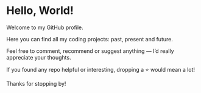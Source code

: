 <!-- It belongs in a museum! -->
# Hello, World!

Welcome to my GitHub profile.

Here you can find all my coding projects: past, present and future.

Feel free to comment, recommend or suggest anything — I’d really appreciate your thoughts.

If you found any repo helpful or interesting, dropping a ⭐ would mean a lot!

Thanks for stopping by!
